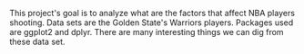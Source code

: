This project's goal is to analyze what are the factors that affect NBA players shooting. Data sets are the Golden State's Warriors players. Packages used are ggplot2 and dplyr. There are many interesting things we can dig from these data set.